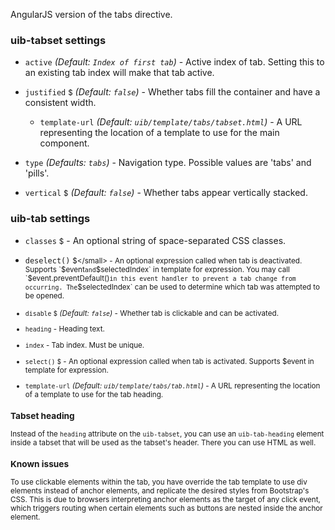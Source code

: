 AngularJS version of the tabs directive.

### uib-tabset settings

* `active`
  <i class="glyphicon glyphicon-eye-open"></i>
  _(Default: `Index of first tab`)_ -
  Active index of tab. Setting this to an existing tab index will make that tab active.

* `justified`
  <small class="badge">$</small>
  _(Default: `false`)_ -
  Whether tabs fill the container and have a consistent width.

  * `template-url`
  _(Default: `uib/template/tabs/tabset.html`)_ -
  A URL representing the location of a template to use for the main component.

* `type`
  _(Defaults: `tabs`)_ -
  Navigation type. Possible values are 'tabs' and 'pills'.

* `vertical`
  <small class="badge">$</small>
  _(Default: `false`)_ -
  Whether tabs appear vertically stacked.

### uib-tab settings

* `classes`
  <small class="badge">$</small> -
   An optional string of space-separated CSS classes.

* `deselect()`
  <small class="badge">$</small> -
  An optional expression called when tab is deactivated. Supports `$event` and `$selectedIndex` in template for expression. You may call `$event.preventDefault()` in this event handler to prevent a tab change from occurring. The `$selectedIndex` can be used to determine which tab was attempted to be opened.

* `disable`
  <small class="badge">$</small>
  <i class="glyphicon glyphicon-eye-open"></i>
  _(Default: `false`)_ -
  Whether tab is clickable and can be activated.

* `heading` -
  Heading text.

* `index` -
  Tab index. Must be unique.

* `select()`
  <small class="badge">$</small> -
  An optional expression called when tab is activated. Supports $event in template for expression.

* `template-url`
  _(Default: `uib/template/tabs/tab.html`)_ -
  A URL representing the location of a template to use for the tab heading.

### Tabset heading

Instead of the `heading` attribute on the `uib-tabset`, you can use an `uib-tab-heading` element inside a tabset that will be used as the tabset's header. There you can use HTML as well.

### Known issues

To use clickable elements within the tab, you have override the tab template to use div elements instead of anchor elements, and replicate the desired styles from Bootstrap's CSS. This is due to browsers interpreting anchor elements as the target of any click event, which triggers routing when certain elements such as buttons are nested inside the anchor element.
